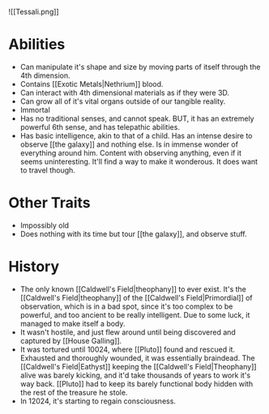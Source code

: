 ![[Tessali.png]]

# Abilities
- Can manipulate it's shape and size by moving parts of itself through the 4th dimension. 
- Contains [[Exotic Metals|Nethrium]] blood.
- Can interact with 4th dimensional materials as if they were 3D. 
- Can grow all of it's vital organs outside of our tangible reality. 
- Immortal
- Has no traditional senses, and cannot speak. BUT, it has an extremely powerful 6th sense, and has telepathic abilities.
- Has basic intelligence, akin to that of a child. Has an intense desire to observe [[the galaxy]] and nothing else. Is in immense wonder of everything around him. Content with observing anything, even if it seems uninteresting. It'll find a way to make it wonderous. It does want to travel though. 

# Other Traits
- Impossibly old
- Does nothing with its time but tour [[the galaxy]], and observe stuff. 

# History
- The only known [[Caldwell's Field|theophany]] to ever exist. It's the [[Caldwell's Field|theophany]] of the [[Caldwell's Field|Primordial]] of observation, which is in a bad spot, since it's too complex to be powerful, and too ancient to be really intelligent. Due to some luck, it managed to make itself a body. 
- It wasn't hostile, and just flew around until being discovered and captured by [[House Galling]]. 
- It was tortured until 10024, where [[Pluto]] found and rescued it. Exhausted and thoroughly wounded, it was essentially braindead. The [[Caldwell's Field|Eathyst]] keeping the [[Caldwell's Field|Theophany]] alive was barely kicking, and it'd take thousands of years to work it's way back. [[Pluto]] had to keep its barely functional body hidden with the rest of the treasure he stole. 
- In 12024, it's starting to regain consciousness.